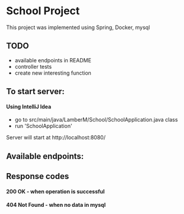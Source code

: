 # School Project

This project was implemented using Spring, Docker, mysql
## TODO
* available endpoints in README
* controller tests
* create new interesting function
## To start server:
#### Using IntelliJ Idea
* go to src/main/java/LamberM/School/SchoolApplication.java class
* run 'SchoolApplication'

Server will start at http://localhost:8080/

## Available endpoints:

## Response codes
#### 200 OK - when operation is successful
#### 404 Not Found - when no data in mysql